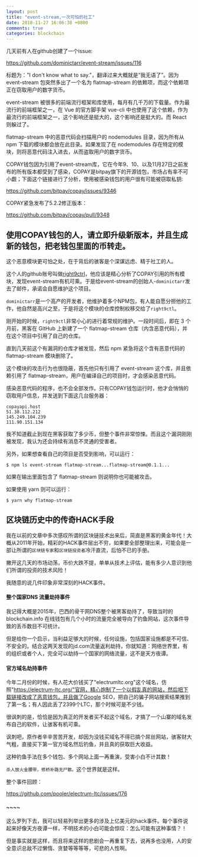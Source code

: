 ```yaml
---
layout: post
title: "event-stream,一次可怕的社工"
date: 2018-11-27 16:06:38 +0800
comments: true
categories: blockchain
---
```

几天前有人在github创建了一个issue:

https://github.com/dominictarr/event-stream/issues/116


标题为："I don't know what to say."，翻译过来大概就是“我无语了”。因为 event-stream 包突然多出了一个名为 flatmap-stream 的依赖项，而这个依赖项正在窃取用户的数字货币。

<!-- more -->

event-stream 被很多的前端流行框架和库使用，每月有几千万的下载量。作为最流行的前端框架之一，在 Vue 的官方脚手架 vue-cli 中也使用了这个依赖，作为最流行的前端框架之一，这个影响还是挺大的，这个影响还是挺大的。而 React 则躲过了。

flatmap-stream 中的恶意代码会扫描用户的 nodemodules 目录，因为所有从 npm 下载的模块都会放在此目录。如果发现了在 nodemodules 存在特定的模块，则将恶意代码注入进去，从而盗取用户的数字货币。

COPAY钱包因为引用了event-stream库，它在今年9、10、以及11月27日之前发布的所有版本都受到了感染，COPAY是bitpay旗下的开源钱包，市场占有率不可小觑；下面这个链接进行了分析，使用被感染钱包的用户很有可能被窃取私钥:

https://github.com/bitpay/copay/issues/9346


COPAY紧急发布了5.2.2修正版本：

https://github.com/bitpay/copay/pull/9348


## 使用COPAY钱包的人，请立即升级新版本，并且生成新的钱包，把老钱包里面的币转走。


这个恶意模块更可怕之处，在于背后的骇客是个深谋远虑、精于社工的人。

这个人的github账号叫做[right9ctrl](https://github.com/right9ctrl)，他应该是精心分析了COPAY引用的所有模块，发现event-stream有机可乘。于是给event-stream的创始人-`dominictarr`发去了邮件，承诺会自愿维护这个项目。

`dominictarr`是一个高产的开发者，他维护着多个NPM包，有人能自愿分担他的工作，他自然是高兴之至，于是将这个模块的仓库控制权移交给了`right9ctl`。

刚开始的时候，`right9ctl`非常小心的进行着常规的维护。一段时间后，即在 3 个月前，黑客在 GitHub 上新建了一个 flatmap-stream 仓库（内含恶意代码），并在这个项目中引用了自己的仓库。

直到几天前这个有漏洞的仓库才被发现，然后 npm 紧急将这个含有恶意代码的 flatmap-stream 模块删除了。

这个模块的攻击行为也很隐蔽，首先他只有引用了 event-stream 这个库，并且依赖引用了 flatmap-stream，用户在编译自己的项目时，才会感染恶意代码。

感染恶意代码的程序，也不会全部发作。只有COPAY钱包运行时，他才会悄悄的窃取用户信息，并发送到下面这几台服务器：

```
copayapi.host
51.38.112.212
145.249.104.239
111.90.151.134
```

我不知道截止到现在黑客获取了多少币，但整个事件非常惊悚。而且这个漏洞刚刚被发现，我认为还会持续有消息不灵通的受害者。

另外，如果想查看自己的项目是否受到影响，可以运行：

```
$ npm ls event-stream flatmap-stream...flatmap-stream@0.1.1...
```

如果在输出里面包含了 flatmap-stream 则说明你也可能被攻击。

如果使用 yarn 则可以运行：

```
$ yarn why flatmap-stream
```


## 区块链历史中的传奇HACK手段

我在以前的文章中多次感叹所谓的区块链技术出来后，简直是黑客的黄金年代！大概从2011年开始，精彩的HACK事件层出不穷，如果要全部整理出来，可能会是一部让所谓的`区块链专家`和`区块链投资者`冷汗直流，后怕不已的手册。

撇开这几天的市场动荡，币价大跌不提，单单从技术上评估，能有多少人意识到他们所谓的投资的技术风险！

我随意的说几件印象非常深刻的HACK事件。

#### 整个国家DNS 流量劫持事件

我记得大概是2015年，巴西的骨干网DNS整个被黑客劫持了，导致当时的blockchain.info 在线钱包有几个小时的流量完全被导向了钓鱼网站，这次事件导致的丢币数目不可统计。

但是给你一个启示，当利益足够大的时候，任何设施，包括国家设施都是不可信、不安全的。结合这两天发现的jd.com流量返利劫持，你就知道：网络世界里，有的组织或者个人，完全可以劫持一个国家的网络流量，这不是天方夜谭。


#### 官方域名劫持事件

今年二月份的时候，有人花大价钱买了"electrumltc.org"这个域名，仿照"https://electrum-ltc.org/"官网，精心炮制了一个以假乱真的网站，然后把下载链接改成了恶意钱包，并且做了Google SEO，把自己的骗子网站搜索结果推到了第一名；有人因此丢了2399个LTC，那个时候可是不少钱。

很讽刺的是，恰恰是因为真正的开发者买不起这个域名，才搞了一个山寨的域名发布自己的软件，让骇客有机可乘。

讽刺吧，原作者辛辛苦苦开发，却因为没钱买域名不得已搞个屌丝网站，骇客财大气粗，直接买下第一官方域名然后钓鱼，并且真的获取巨大收益。

这种钓鱼手法在多个钱包、多个网站上面一再重演，受害小白不计其数！

`杀人放火金腰带，修桥补路无尸骸。`这个世界就是这样。


整个事件回顾：

https://github.com/pooler/electrum-ltc/issues/176


#### ~~~~

这么罗列下去，我可以轻易列举出更多的涉及上亿美元的hack事件。每个事件说起来好像天方夜谭一样，不明技术的小白可能会惊叹：怎么可能有这种事情？！

但是事实就是这样，而且将来这样的悲剧会一再重复下去，说再多也没用，人的安全意识总敌不过懒惰、贪婪等等等等，可悲的人性啊。
